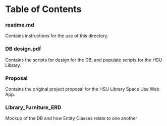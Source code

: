 # Table of Contents

### readme.md
Contains instructions for the use of this directory.

### DB design.pdf
Contains the scripts for design for the DB, and populate scripts for the HSU Library.

### Proposal
Contains the original project proposal for the HSU Library Space Use Web App.

### Library_Furniture_ERD
Mockup of the DB and how Entity Classes relate to one another
